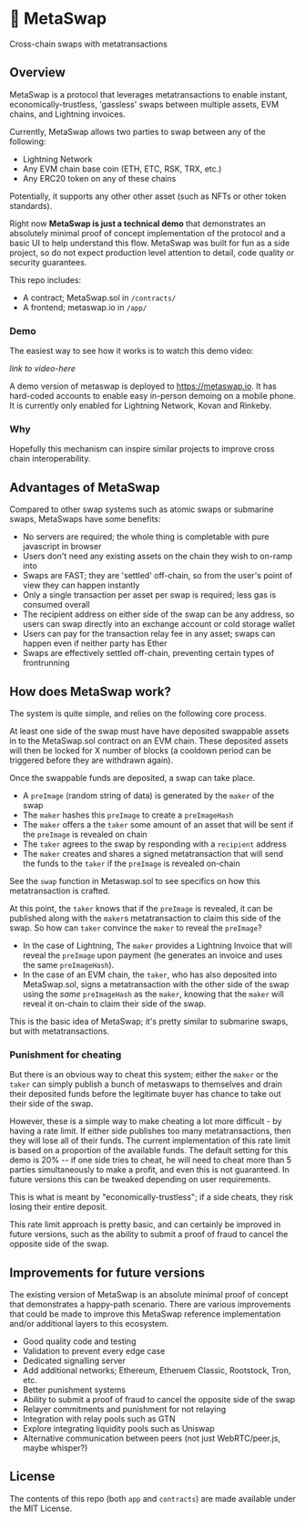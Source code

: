 # 🧬 MetaSwap

Cross-chain swaps with metatransactions

## Overview

MetaSwap is a protocol that leverages metatransactions to enable instant, economically-trustless, 'gassless' swaps between multiple assets, EVM chains, and Lightning invoices.

Currently, MetaSwap allows two parties to swap between any of the following:

- Lightning Network
- Any EVM chain base coin (ETH, ETC, RSK, TRX, etc.)
- Any ERC20 token on any of these chains

Potentially, it supports any other other asset (such as NFTs or other token standards).

Right now **MetaSwap is just a technical demo** that demonstrates an absolutely minimal proof of concept implementation of the protocol and a basic UI to help understand this flow. MetaSwap was built for fun as a side project, so do not expect production level attention to detail, code quality or security guarantees.

This repo includes:

- A contract; MetaSwap.sol in `/contracts/`
- A frontend; metaswap.io in `/app/`

### Demo

The easiest way to see how it works is to watch this demo video:

_link to video-here_

A demo version of metaswap is deployed to https://metaswap.io. It has hard-coded accounts to enable easy in-person demoing on a mobile phone. It is currently only enabled for Lightning Network, Kovan and Rinkeby.

### Why

Hopefully this mechanism can inspire similar projects to improve cross chain interoperability.

## Advantages of MetaSwap

Compared to other swap systems such as atomic swaps or submarine swaps, MetaSwaps have some benefits:

- No servers are required; the whole thing is completable with pure javascript in browser
- Users don't need any existing assets on the chain they wish to on-ramp into
- Swaps are FAST; they are 'settled' off-chain, so from the user's point of view they can happen instantly
- Only a single transaction per asset per swap is required; less gas is consumed overall
- The recipient address on either side of the swap can be any address, so users can swap directly into an exchange account or cold storage wallet
- Users can pay for the transaction relay fee in any asset; swaps can happen even if neither party has Ether
- Swaps are effectively settled off-chain, preventing certain types of frontrunning

## How does MetaSwap work?

The system is quite simple, and relies on the following core process.

At least one side of the swap must have have deposited swappable assets in to the MetaSwap.sol contract on an EVM chain. These deposited assets will then be locked for X number of blocks (a cooldown period can be triggered before they are withdrawn again).

Once the swappable funds are deposited, a swap can take place.

- A `preImage` (random string of data) is generated by the `maker` of the swap
- The `maker` hashes this `preImage` to create a `preImageHash`
- The `maker` offers a the `taker` some amount of an asset that will be sent if the `preImage` is revealed on chain
- The `taker` agrees to the swap by responding with a `recipient` address
- The `maker` creates and shares a signed metatransaction that will send the funds to the `taker` if the `preImage` is revealed on-chain

See the `swap` function in Metaswap.sol to see specifics on how this metatransaction is crafted.

At this point, the `taker` knows that if the `preImage` is revealed, it can be published along with the `maker`s metatransaction to claim this side of the swap. So how can `taker` convince the `maker` to reveal the `preImage`?

- In the case of Lightning, The `maker` provides a Lightning Invoice that will reveal the `preImage` upon payment (he generates an invoice and uses the same `preImageHash`).
- In the case of an EVM chain, the `taker`, who has also deposited into MetaSwap.sol, signs a metatransaction with the other side of the swap using the _same_ `preImageHash` as the `maker`, knowing that the `maker` will reveal it on-chain to claim their side of the swap.

This is the basic idea of MetaSwap; it's pretty similar to submarine swaps, but with metatransactions.

### Punishment for cheating

But there is an obvious way to cheat this system; either the `maker` or the `taker` can simply publish a bunch of metaswaps to themselves and drain their deposited funds before the legitimate buyer has chance to take out their side of the swap.

However, these is a simple way to make cheating a lot more difficult - by having a rate limit. If either side publishes too many metatransactions, then they will lose all of their funds. The current implementation of this rate limit is based on a proportion of the available funds. The default setting for this demo is 20% -- if one side tries to cheat, he will need to cheat more than 5 parties simultaneously to make a profit, and even this is not guaranteed. In future versions this can be tweaked depending on user requirements.

This is what is meant by "economically-trustless"; if a side cheats, they risk losing their entire deposit.

This rate limit approach is pretty basic, and can certainly be improved in future versions, such as the ability to submit a proof of fraud to cancel the opposite side of the swap.

## Improvements for future versions

The existing version of MetaSwap is an absolute minimal proof of concept that demonstrates a happy-path scenario. There are various improvements that could be made to improve this MetaSwap reference implementation and/or additional layers to this ecosystem.

- Good quality code and testing
- Validation to prevent every edge case
- Dedicated signalling server
- Add additional networks; Ethereum, Etheruem Classic, Rootstock, Tron, etc.
- Better punishment systems
- Ability to submit a proof of fraud to cancel the opposite side of the swap
- Relayer commitments and punishment for not relaying
- Integration with relay pools such as GTN
- Explore integrating liquidity pools such as Uniswap
- Alternative communication between peers (not just WebRTC/peer.js, maybe whisper?)

## License

The contents of this repo (both `app` and `contracts`) are made available under the MIT License.

